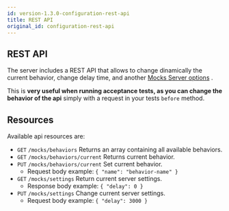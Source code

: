 ```yaml
---
id: version-1.3.0-configuration-rest-api
title: REST API
original_id: configuration-rest-api
---
```


## REST API

The server includes a REST API that allows to change dinamically the current behavior, change delay time, and another [Mocks Server options](configuration-command-line-arguments.md) .

This is __very useful when running acceptance tests, as you can change the behavior of the api__ simply with a request in your tests `before` method.

## Resources

Available api resources are:

* `GET` `/mocks/behaviors` Returns an array containing all available behaviors.
* `GET` `/mocks/behaviors/current` Returns current behavior.
* `PUT` `/mocks/behaviors/current` Set current behavior.
  * Request body example: `{ "name": "behavior-name" }`
* `GET` `/mocks/settings` Return current server settings.
  * Response body example: `{ "delay": 0 }`
* `PUT` `/mocks/settings` Change current server settings.
  * Request body example: `{ "delay": 3000 }`
